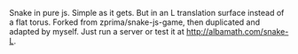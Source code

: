 Snake in pure js. Simple as it gets. But in an L translation surface instead of a flat torus.
Forked from zprima/snake-js-game, then duplicated and adapted by myself.
Just run a server or test it at <http://albamath.com/snake-L>. 

